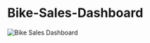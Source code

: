 # Bike-Sales-Dashboard



![Bike Sales Dashboard](https://github.com/Okeyode22/Bike-Sales-Dashboard/assets/60988358/6059f2ac-b1dd-4c3c-8e22-083d8ae1704c)
